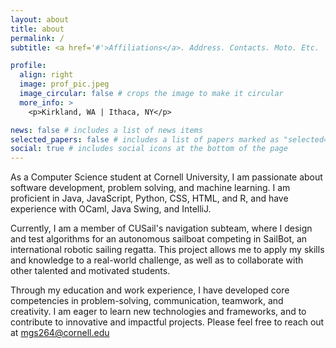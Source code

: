 ```yaml
---
layout: about
title: about
permalink: /
subtitle: <a href='#'>Affiliations</a>. Address. Contacts. Moto. Etc.

profile:
  align: right
  image: prof_pic.jpeg
  image_circular: false # crops the image to make it circular
  more_info: >
    <p>Kirkland, WA | Ithaca, NY</p>

news: false # includes a list of news items
selected_papers: false # includes a list of papers marked as "selected={true}"
social: true # includes social icons at the bottom of the page
---
```


As a Computer Science student at Cornell University, I am passionate about software development, problem solving, and machine learning. I am proficient in Java, JavaScript, Python, CSS, HTML, and R, and have experience with OCaml, Java Swing, and IntelliJ.

Currently, I am a member of CUSail's navigation subteam, where I design and test algorithms for an autonomous sailboat competing in SailBot, an international robotic sailing regatta. This project allows me to apply my skills and knowledge to a real-world challenge, as well as to collaborate with other talented and motivated students.

Through my education and work experience, I have developed core competencies in problem-solving, communication, teamwork, and creativity. I am eager to learn new technologies and frameworks, and to contribute to innovative and impactful projects. Please feel free to reach out at mgs264@cornell.edu
